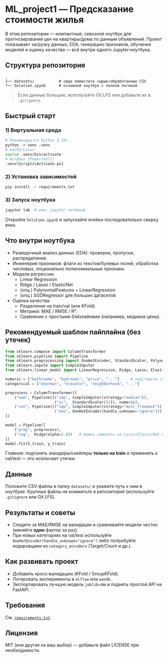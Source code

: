 # ML_project1 — Предсказание стоимости жилья

В этом репозитории — компактный, сквозной ноутбук для прогнозирования цен на квартиры/дома по данным объявлений. Проект показывает загрузку данных, EDA, генерацию признаков, обучение моделей и оценку качества — всё внутри одного Jupyter‑ноутбука.

## Структура репозитория
```
.
├── datasets/           # сюда поместите сырые/обработанные CSV
└── Solution.ipynb      # основной ноутбук с полной логикой
```
> Если данные большие, используйте Git LFS или добавьте их в `.gitignore`.

## Быстрый старт

### 1) Виртуальная среда
```bash
# Рекомендуется Python 3.10+
python -m venv .venv
# macOS/Linux
source .venv/bin/activate
# Windows (Powershell)
.venv\Scripts\Activate.ps1
```

### 2) Установка зависимостей
```bash
pip install -r requirements.txt
```

### 3) Запуск ноутбука
```bash
jupyter lab  # или: jupyter notebook
```
Откройте `Solution.ipynb` и запускайте ячейки последовательно сверху вниз.

## Что внутри ноутбука
- Разведочный анализ данных (EDA): проверки, пропуски, распределения.
- Инженерия признаков: флаги из текстов/булевых полей, обработка числовых, опционально полиномиальные признаки.
- Модели регрессии:
  - Linear Regression
  - Ridge / Lasso / ElasticNet
  - (опц.) PolynomialFeatures + LinearRegression
  - (опц.) SGDRegressor для больших датасетов
- Оценка качества:
  - Разделение на train/val (или KFold).
  - Метрики: MAE / RMSE / R².
  - Сравнение с простыми бэйзлайнами (например, медиана цены).

## Рекомендуемый шаблон пайплайна (без утечек)
```python
from sklearn.compose import ColumnTransformer
from sklearn.pipeline import Pipeline
from sklearn.preprocessing import OneHotEncoder, StandardScaler, PolynomialFeatures
from sklearn.impute import SimpleImputer
from sklearn.linear_model import LinearRegression, Ridge, Lasso, ElasticNet

numeric = ["bathrooms", "bedrooms", "price", "..."]     # подставьте свои колонки
categorical = ["doorman", "elevator", "neighborhood", "..."]

preprocess = ColumnTransformer([
    ("num", Pipeline([("imp", SimpleImputer(strategy="median")),
                      ("sc",  StandardScaler())]), numeric),
    ("cat", Pipeline([("imp", SimpleImputer(strategy="most_frequent")),
                      ("ohe", OneHotEncoder(handle_unknown="ignore"))]), categorical),
])

model = Pipeline([
    ("prep", preprocess),
    ("reg",  Ridge(alpha=1.0))   # можно заменить на Lasso/ElasticNet и т.д.
])
model.fit(X_train, y_train)
```
Главное: подгонять энкодеры/скейлеры **только на train** и применять к val/test — это исключает утечки.

## Данные
Положите CSV‑файлы в папку `datasets/` и укажите путь к ним в ноутбуке. Крупные файлы не коммитьте в репозиторий (используйте `.gitignore` или Git LFS).

## Результаты и советы
- Следите за MAE/RMSE на валидации и сравнивайте модели честно (меняйте **один** фактор за раз).
- При новых категориях на val/test используйте `OneHotEncoder(handle_unknown="ignore")` либо попробуйте кодировщики из `category_encoders` (Target/Count и др.).

## Как развивать проект
- Добавить кросс‑валидацию (KFold / GroupKFold).
- Логировать эксперименты в `mlflow` или `wandb`.
- Экспортировать лучшую модель `joblib`‑ом и поднять простой API на FastAPI.

## Требования
См. [`requirements.txt`](requirements.txt).

## Лицензия
MIT (или другая на ваш выбор) — добавьте файл LICENSE при необходимости.
